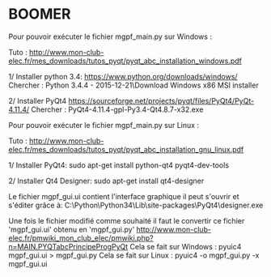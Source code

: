 # BOOMER

Pour pouvoir exécuter le fichier mgpf_main.py sur Windows :

Tuto : http://www.mon-club-elec.fr/mes_downloads/tutos_pyqt/pyqt_abc_installation_windows.pdf

1/ Installer python 3.4:
https://www.python.org/downloads/windows/
Chercher : Python 3.4.4 - 2015-12-21\Download Windows x86 MSI installer

2/ Installer PyQt4
https://sourceforge.net/projects/pyqt/files/PyQt4/PyQt-4.11.4/
Chercher : PyQt4-4.11.4-gpl-Py3.4-Qt4.8.7-x32.exe

Pour pouvoir exécuter le fichier mgpf_main.py sur Linux :

Tuto : http://www.mon-club-elec.fr/mes_downloads/tutos_pyqt/pyqt_abc_installation_gnu_linux.pdf

1/ Installer PyQt4:
sudo apt-get install python-qt4 pyqt4-dev-tools

2/ Installer Qt4 Designer:
sudo apt-get install qt4-designer



Le fichier mgpf_gui.ui contient l'interface graphique il peut s'ouvrir et s'éditer grâce à:
C:\Python\Python34\Lib\site-packages\PyQt4\designer.exe

Une fois le fichier modifié comme souhaité il faut le convertir ce fichier 'mgpf_gui.ui' obtenu en 'mgpf_gui.py' 
http://www.mon-club-elec.fr/pmwiki_mon_club_elec/pmwiki.php?n=MAIN.PYQTabcPrincipeProgPyQt
Cela se fait sur Windows : pyuic4 mgpf_gui.ui > mgpf_gui.py
Cela se fait sur Linux : pyuic4 -o mgpf_gui.py -x mgpf_gui.ui
